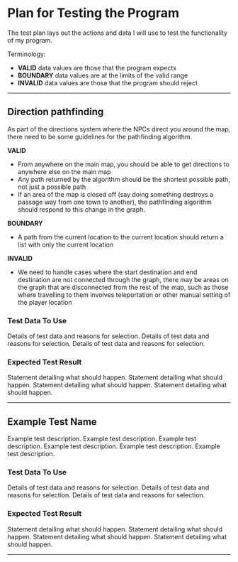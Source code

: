 # Plan for Testing the Program

The test plan lays out the actions and data I will use to test the functionality of my program.

Terminology:

- **VALID** data values are those that the program expects
- **BOUNDARY** data values are at the limits of the valid range
- **INVALID** data values are those that the program should reject

---

## Direction pathfinding

As part of the directions system where the NPCs direct you around the map, there need to be some guidelines for the 
pathfinding algorithm.

**VALID**
- From anywhere on the main map, you should be able to get directions to anywhere else on the main map
- Any path returned by the algorithm should be the shortest possible path, not just a possible path
- If an area of the map is closed off (say doing something destroys a passage way from one town to another), the 
pathfinding algorithm should respond to this change in the graph.

**BOUNDARY**
- A path from the current location to the current location should return a list with only the current location

**INVALID**
- We need to handle cases where the start destination and end destination are not connected through the graph, there may
be areas on the graph that are disconnected from the rest of the map, such as those where travelling to them involves
teleportation or other manual setting of the player location


### Test Data To Use

Details of test data and reasons for selection. Details of test data and reasons for selection. Details of test data and reasons for selection.

### Expected Test Result

Statement detailing what should happen. Statement detailing what should happen. Statement detailing what should happen. Statement detailing what should happen.

---

## Example Test Name

Example test description. Example test description. Example test description. Example test description. Example test description. Example test description.

### Test Data To Use

Details of test data and reasons for selection. Details of test data and reasons for selection. Details of test data and reasons for selection.

### Expected Test Result

Statement detailing what should happen. Statement detailing what should happen. Statement detailing what should happen. Statement detailing what should happen.

---


